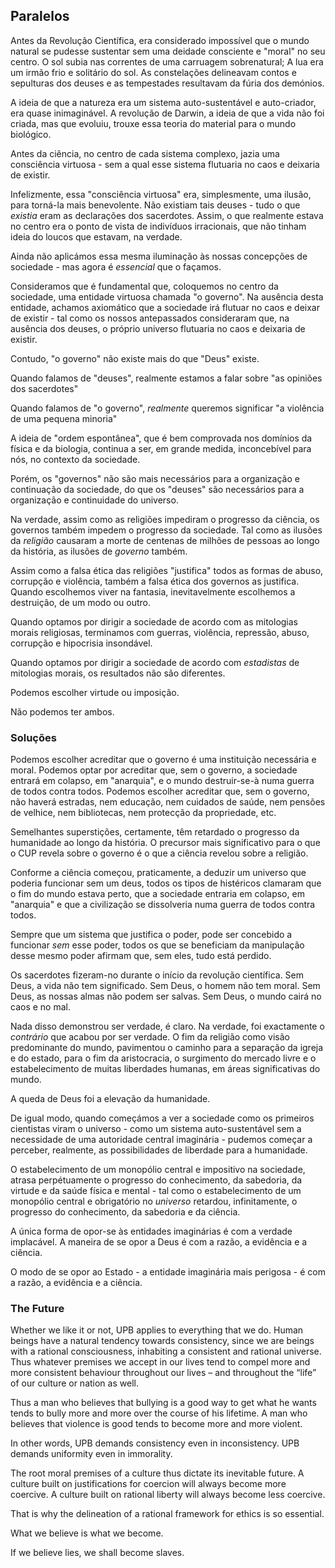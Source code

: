 ## Paralelos

Antes da Revolução Científica, era considerado impossível que o mundo natural se pudesse sustentar sem uma deidade consciente e "moral" no seu centro. O sol subia nas correntes de uma carruagem sobrenatural; A lua era um irmão frio e solitário do sol. As constelações delineavam contos e sepulturas dos deuses e as tempestades resultavam da fúria dos demónios.

A ideia de que a natureza era um sistema auto-sustentável e auto-criador, era quase inimaginável. A revolução de Darwin, a ideia de que a vida não foi criada, mas que evoluiu, trouxe essa teoria do material para o mundo biológico.

Antes da ciência, no centro de cada sistema complexo, jazia uma consciência virtuosa - sem a qual esse sistema flutuaria no caos e deixaria de existir.

Infelizmente, essa "consciência virtuosa" era, simplesmente, uma ilusão, para torná-la mais benevolente. Não existiam tais deuses - tudo o que *existia* eram as declarações dos sacerdotes. Assim, o que realmente estava no centro era o ponto de vista de indivíduos irracionais, que não tinham ideia do loucos que estavam, na verdade.

Ainda não aplicámos essa mesma iluminação às nossas concepções de sociedade - mas agora é *essencial* que o façamos.

Consideramos que é fundamental que, coloquemos no centro da sociedade, uma entidade virtuosa chamada "o governo". Na ausência desta entidade, achamos axiomático que a sociedade irá flutuar no caos e deixar de existir - tal como os nossos antepassados consideraram que, na ausência dos deuses, o próprio universo flutuaria no caos e deixaria de existir.

Contudo, "o governo" não existe mais do que "Deus" existe.

Quando falamos de "deuses", realmente estamos a falar sobre "as opiniões dos sacerdotes"

Quando falamos de "o governo", *realmente* queremos significar "a violência de uma pequena minoria"

A ideia de "ordem espontânea", que é bem comprovada nos domínios da física e da biologia, continua a ser, em grande medida, inconcebível para nós, no contexto da sociedade.

Porém, os "governos" não são mais necessários para a organização e continuação da sociedade, do que os "deuses" são necessários para a organização e continuidade do universo.

Na verdade, assim como as religiões impediram o progresso da ciência, os governos também impedem o progresso da sociedade. Tal como as ilusões da *religião* causaram a morte de centenas de milhões de pessoas ao longo da história, as ilusões de *governo* também.

Assim como a falsa ética das religiões "justifica" todos as formas de abuso, corrupção e violência, também a falsa ética dos governos as justifica. Quando escolhemos viver na fantasia, inevitavelmente escolhemos a destruição, de um modo ou outro.

Quando optamos por dirigir a sociedade de acordo com as mitologias morais religiosas, terminamos com guerras, violência, repressão, abuso, corrupção e hipocrisia insondável.

Quando optamos por dirigir a sociedade de acordo com *estadistas* de mitologias morais, os resultados não são diferentes.

Podemos escolher virtude ou imposição.

Não podemos ter ambos.

### Soluções

Podemos escolher acreditar que o governo é uma instituição necessária e moral. Podemos optar por acreditar que, sem o governo, a sociedade entrará em colapso, em "anarquia", e o mundo destruir-se-à numa guerra de todos contra todos. Podemos escolher acreditar que, sem o governo, não haverá estradas, nem educação, nem cuidados de saúde, nem pensões de velhice, nem bibliotecas, nem protecção da propriedade, etc.

Semelhantes superstições, certamente, têm retardado o progresso da humanidade ao longo da história. O precursor mais significativo para o que o CUP revela sobre o governo é o que a ciência revelou sobre a religião.

Conforme a ciência começou, praticamente, a deduzir um universo que poderia funcionar sem um deus, todos os tipos de histéricos clamaram que o fim do mundo estava perto, que a sociedade entraria em colapso, em "anarquia" e que a civilização se dissolveria numa guerra de todos contra todos.

Sempre que um sistema que justifica o poder, pode ser concebido a funcionar *sem* esse poder, todos os que se beneficiam da manipulação desse mesmo poder afirmam que, sem eles, tudo está perdido.

Os sacerdotes fizeram-no durante o início da revolução científica. Sem Deus, a vida não tem significado. Sem Deus, o homem não tem moral. Sem Deus, as nossas almas não podem ser salvas. Sem Deus, o mundo cairá no caos e no mal.

Nada disso demonstrou ser verdade, é claro. Na verdade, foi exactamente o *contrário* que acabou por ser verdade. O fim da religião como visão predominante do mundo, pavimentou o caminho para a separação da igreja e do estado, para o fim da aristocracia, o surgimento do mercado livre e o estabelecimento de muitas liberdades humanas, em áreas significativas do mundo.

A queda de Deus foi a elevação da humanidade.

De igual modo, quando começámos a ver a sociedade como os primeiros cientistas viram o universo - como um sistema auto-sustentável sem a necessidade de uma autoridade central imaginária - pudemos começar a perceber, realmente, as possibilidades de liberdade para a humanidade.

O estabelecimento de um monopólio central e impositivo na sociedade, atrasa perpétuamente o progresso do conhecimento, da sabedoria, da virtude e da saúde física e mental - tal como o estabelecimento de um monopólio central e obrigatório no *universo* retardou, infinitamente, o progresso do conhecimento, da sabedoria e da ciência.

A única forma de opor-se às entidades imaginárias é com a verdade implacável. A maneira de se opor a Deus é com a razão, a evidência e a ciência.

O modo de se opor ao Estado - a entidade imaginária mais perigosa - é com a razão, a evidência e a ciência.

### The Future

Whether we like it or not, UPB applies to everything that we do. Human beings have a natural tendency towards consistency, since we are beings with a rational consciousness, inhabiting a consistent and rational universe. Thus whatever premises we accept in our lives tend to compel more and more consistent behaviour throughout our lives – and throughout the “life” of our culture or nation as well.

Thus a man who believes that bullying is a good way to get what he wants tends to bully more and more over the course of his lifetime. A man who believes that violence is good tends to become more and more violent.

In other words, UPB demands consistency even in inconsistency. UPB demands uniformity even in immorality.

The root moral premises of a culture thus dictate its inevitable future. A culture built on justifications for coercion will always become more coercive. A culture built on rational liberty will always become less coercive.

That is why the delineation of a rational framework for ethics is so essential.

What we believe is what we become.

If we believe lies, we shall become slaves.